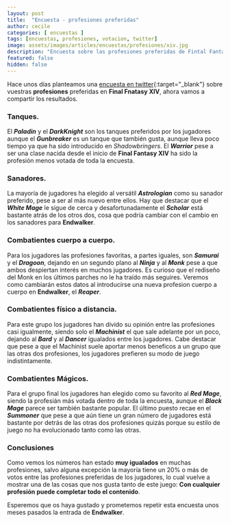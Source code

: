 ```yaml
---
layout: post
title:  "Encuesta - profesiones preferidas"
author: cecile
categories: [ encuestas ]
tags: [encuestas, profesiones, votacion, twitter]
image: assets/images/articles/encuestas/profesiones/xiv.jpg
description: "Encuesta sobre las profesiones preferidas de Fintal Fantasy XIV."
featured: false
hidden: false
---
```


Hace unos días planteamos una [encuesta en twitter](https://twitter.com/GacetaEorzea/status/1406553074886455297){:target="_blank"} sobre vuestras **profesiones** preferidas en **Final Fnatasy XIV**, ahora vamos a compartir los resultados.

<script src="https://cdn.jsdelivr.net/npm/chart.js"></script>

### Tanques.

<div class="container">
    <div class="row">
        <div class="col">
            <div class="card">
                <div class="card-body">
                    <canvas id="grTankes"></canvas>
                </div>
            </div>
        </div>
     </div>     
</div>

<script>
var grTankes = document.getElementById("grTankes");
if (grTankes) {
  new Chart(grTankes, {
  type: 'bar',
  options: {
    indexAxis: 'y',
    plugins: {
      legend: {
        display: false
      },
    },
  },  
  data: {
      labels: [
        'Paladin',
        'DarkKnight',
        'Gunbreaker',
        'Warrior',        
      ],
      datasets: [{
        label: '',
        data: [
          33.1,
          33.1,
          21.4,
          12.4
        ],
        backgroundColor: [          
          '#a8d2e6',
          '#d126cc',
          '#796d30',
          '#cf2621'
        ],
        axis: 'y',
      }]
    },
  });
}
</script>

El ***Paladin*** y el ***DarkKnight*** son los tanques preferidos por los jugadores aunque el ***Gunbreaker*** es un tanque que también gusta, aunque lleva poco tiempo ya que ha sido introducido en *Shadowbringers*. El ***Warrior*** pese a ser una clase nacida desde el inicio de **Final Fantasy XIV** ha sido la profesión menos votada de toda la encuesta.

### Sanadores.

<div class="container">
    <div class="row">
        <div class="col">
            <div class="card">
                <div class="card-body">
                    <canvas id="grHeal"></canvas>
                </div>
            </div>
        </div>
     </div>     
</div>

<script>
var grHeal = document.getElementById("grHeal");
if (grHeal) {
  new Chart(grHeal, {
  type: 'bar',
  options: {
    indexAxis: 'y',
    plugins: {
      legend: {
        display: false
      },
    },
  },  
  data: {
      labels: [
        'Astrologian',
        'White Mage',
        'Scholar',        
      ],
      datasets: [{
        label: '',
        data: [
          39.8,
          39,
          21.2,
        ],
        backgroundColor: [          
          '#ffe74a',
          '#fff0dc',
          '#8657ff'
        ],
        axis: 'y',
      }]
    },
  });
}
</script>

La mayoría de jugadores ha elegido al versátil ***Astrologian*** como su sanador preferido, pese a ser al más nuevo entre ellos. Hay que destacar que el ***White Mage*** le sigue de cerca y desafortunadamente el ***Scholar*** está bastante atrás de los otros dos, cosa que podría cambiar con el cambio en los sanadores para **Endwalker**.

### Combatientes cuerpo a cuerpo.

<div class="container">
    <div class="row">
        <div class="col">
            <div class="card">
                <div class="card-body">
                    <canvas id="gtMelee"></canvas>
                </div>
            </div>
        </div>
     </div>     
</div>

<script>
var gtMelee = document.getElementById("gtMelee");
if (gtMelee) {
  new Chart(gtMelee, {
  type: 'bar',
  options: {
    indexAxis: 'y',
    plugins: {
      legend: {
        display: false
      },
    },
  },  
  data: {
      labels: [
        'Samurai',
        'Dragoon',
        'Ninja',
        'Monk',        
      ],
      datasets: [{
        label: '',
        data: [
          29.1,
          29.1,
          22.7,
          19.1
        ],
        backgroundColor: [          
          '#e46d04',
          '#4164cd',
          '#af1964',
          '#d69c00'
        ],
        axis: 'y',
      }]
    },
  });
}
</script>

Para los jugadores las profesiones favoritas, a partes iguales, son  ***Samurai*** y el ***Dragoon***, dejando en un segundo plano al ***Ninja*** y al ***Monk*** pese a que ambos despiertan interés en muchos jugadores. Es curioso que el rediseño del Monk en los últimos parches no le ha traído más seguires. Veremos como cambiarán estos datos al introducirse una nueva profesion cuerpo a cuerpo en **Endwalker**, el ***Reaper***.

### Combatientes físico a distancia.

<div class="container">
    <div class="row">
        <div class="col">
            <div class="card">
                <div class="card-body">
                    <canvas id="grRanged"></canvas>
                </div>
            </div>
        </div>
     </div>     
</div>

<script>
var grRanged = document.getElementById("grRanged");
if (grRanged) {
  new Chart(grRanged, {
  type: 'bar',
  options: {
    indexAxis: 'y',
    plugins: {
      legend: {
        display: false
      },
    },
  },  
  data: {
      labels: [
        'Machinist',
        'Bard',
        'Dancer',        
      ],
      datasets: [{
        label: '',
        data: [
          35,
          32.5,
          32.5,
        ],
        backgroundColor: [          
          '#6ee1d6',
          '#91ba5e',
          '#e2b0af'
        ],
        axis: 'y',
      }]
    },
  });
}
</script>

Para este grupo los jugadores han divido su opinión entre las profesiones casi igualmente, siendo solo el ***Machinist*** el que sale adelante por un poco, dejando al ***Bard*** y al ***Dancer*** igualados entre los jugadores. Cabe destacar que pese a que el Machinist suele aportar menos beneficos a un grupo que las otras dos profesiones, los jugadores prefieren su modo de juego indistintamente.

### Combatientes Mágicos.

<div class="container">
    <div class="row">
        <div class="col">
            <div class="card">
                <div class="card-body">
                    <canvas id="grMagic"></canvas>
                </div>
            </div>
        </div>
     </div>     
</div>

<script>
var grMagic = document.getElementById("grMagic");
if (grMagic) {
  new Chart(grMagic, {
  type: 'bar',
  options: {
    indexAxis: 'y',
    plugins: {
      legend: {
        display: false
      },
    },
  },  
  data: {
      labels: [
        'Red Mage',
        'Black Mage',
        'Summoner',        
      ],
      datasets: [{
        label: '',
        data: [
          41.7,
          36.7,
          21.7,
        ],
        backgroundColor: [          
          '#e87b7b',
          '#a579d6',
          '#2d9b78'
        ],
        axis: 'y',
      }]
    },
  });
}
</script>

Para el grupo final los jugadores han elegido como su favorito al ***Red Mage***, siendo la profesián más votada dentro de toda la encuesta, aunque el ***Black Mage*** parece ser también bastante popular. El último puesto recae en el ***Summoner*** que pese a que aún tiene un gran número de jugadores está bastante por detrás de las otras dos profesiones quizás porque su estilo de juego no ha evolucionado tanto como las otras.

### Conclusiones

Como vemos los números han estado **muy igualados** en muchas profesiones, salvo alguna excepción la mayoría tiene un 20% o más de votos entre las profesiones preferidas de los jugadores, lo cual vuelve a mostrar una de las cosas que nos gusta tanto de este juego: **Con cualquier profesión puede completar todo el contenido**.

Esperemos que os haya gustado y prometemos repetir esta encuesta unos meses pasados la entrada de **Endwalker**.